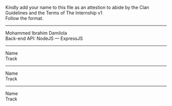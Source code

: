 Kindly add your name to this file as an attestion to abide by the Clan Guidelines and the Terms of The Internship v1
<br/> Follow the format.<br/> 
___
Mohammed Ibrahim Damilola <br/>
Back-end API: NodeJS — ExpressJS
___
Name <br/>
Track
___
Name <br/>
Track
___
Name <br/>
Track
